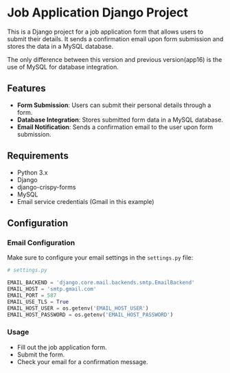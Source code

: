 # Job Application Django Project

This is a Django project for a job application form that allows users to submit their details. It sends a confirmation email upon form submission and stores the data in a MySQL database.

The only difference between this version and previous version(app16) is the use of MySQL for database integration.

## Features

- **Form Submission**: Users can submit their personal details through a form.
- **Database Integration**: Stores submitted form data in a MySQL database.
- **Email Notification**: Sends a confirmation email to the user upon form submission.

## Requirements

- Python 3.x
- Django
- django-crispy-forms
- MySQL
- Email service credentials (Gmail in this example)

## Configuration

### Email Configuration

Make sure to configure your email settings in the `settings.py` file:

```python
# settings.py

EMAIL_BACKEND = 'django.core.mail.backends.smtp.EmailBackend'
EMAIL_HOST = 'smtp.gmail.com'
EMAIL_PORT = 587
EMAIL_USE_TLS = True
EMAIL_HOST_USER = os.getenv('EMAIL_HOST_USER')
EMAIL_HOST_PASSWORD = os.getenv('EMAIL_HOST_PASSWORD')

```

### Usage

- Fill out the job application form.
- Submit the form.
- Check your email for a confirmation message.

